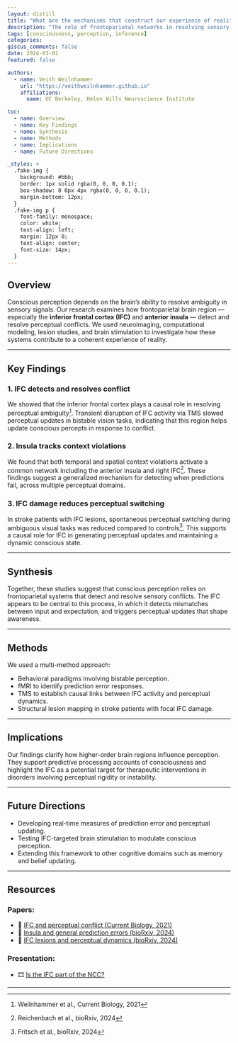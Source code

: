 ```yaml
---
layout: distill
title: "What are the mechanisms that construct our experience of reality?"
description: "The role of frontoparietal networks in resolving sensory ambiguity."
tags: [consciousness, perception, inference]
categories:
giscus_comments: false
date: 2024-03-01
featured: false

authors:
  - name: Veith Weilnhammer
    url: "https://veithweilnhammer.github.io"
    affiliations:
      name: UC Berkeley, Helen Wills Neuroscience Institute

toc:
  - name: Overview
  - name: Key Findings
  - name: Synthesis
  - name: Methods
  - name: Implications
  - name: Future Directions

_styles: >
  .fake-img {
    background: #bbb;
    border: 1px solid rgba(0, 0, 0, 0.1);
    box-shadow: 0 0px 4px rgba(0, 0, 0, 0.1);
    margin-bottom: 12px;
  }
  .fake-img p {
    font-family: monospace;
    color: white;
    text-align: left;
    margin: 12px 0;
    text-align: center;
    font-size: 14px;
  }
---
```


## Overview

Conscious perception depends on the brain’s ability to resolve ambiguity in sensory signals. Our research examines how frontoparietal brain region — especially the **inferior frontal cortex (IFC)** and **anterior insula** — detect and resolve perceptual conflicts. We used neuroimaging, computational modeling, lesion studies, and brain stimulation to investigate how these systems contribute to a coherent experience of reality.

---

## Key Findings

### 1. IFC detects and resolves conflict

We showed that the inferior frontal cortex plays a causal role in resolving perceptual ambiguity[^1]. Transient disruption of IFC activity via TMS slowed perceptual updates in bistable vision tasks, indicating that this region helps update conscious percepts in response to conflict.

### 2. Insula tracks context violations

We found that both temporal and spatial context violations activate a common network including the anterior insula and right IFC[^2]. These findings suggest a generalized mechanism for detecting when predictions fail, across multiple perceptual domains.

### 3. IFC damage reduces perceptual switching

In stroke patients with IFC lesions, spontaneous perceptual switching during ambiguous visual tasks was reduced compared to controls[^3]. This supports a causal role for IFC in generating perceptual updates and maintaining a dynamic conscious state.

---

## Synthesis

Together, these studies suggest that conscious perception relies on frontoparietal systems that detect and resolve sensory conflicts. The IFC appears to be central to this process, in which it detects mismatches between input and expectation, and triggers perceptual updates that shape awareness.

---

## Methods

We used a multi-method approach:

- Behavioral paradigms involving bistable perception.
- fMRI to identify prediction error responses.
- TMS to establish causal links between IFC activity and perceptual dynamics.
- Structural lesion mapping in stroke patients with focal IFC damage.

---

## Implications

Our findings clarify how higher-order brain regions influence perception. They support predictive processing accounts of consciousness and highlight the IFC as a potential target for therapeutic interventions in disorders involving perceptual rigidity or instability.

---

## Future Directions

- Developing real-time measures of prediction error and perceptual updating.
- Testing IFC-targeted brain stimulation to modulate conscious perception.
- Extending this framework to other cognitive domains such as memory and belief updating.

---

## Resources

### Papers:

- 📄 [IFC and perceptual conflict (Current Biology, 2021)](https://doi.org/10.1016/j.cub.2021.04.043)  
- 📄 [Insula and general prediction errors (bioRxiv, 2024)](https://doi.org/10.1101/2024.05.29.595872)  
- 📄 [IFC lesions and perceptual dynamics (bioRxiv, 2024)](https://doi.org/10.1101/2024.08.24.609496)

### Presentation:

- 🎞️ [Is the IFC part of the NCC?](https://veithweilnhammer.github.io/assets/reveal/CCN.html)

---

[^1]: Weilnhammer et al., Current Biology, 2021  
[^2]: Reichenbach et al., bioRxiv, 2024  
[^3]: Fritsch et al., bioRxiv, 2024